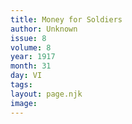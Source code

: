 ```yaml
---
title: Money for Soldiers
author: Unknown
issue: 8
volume: 8
year: 1917
month: 31
day: VI
tags:
layout: page.njk
image:
---
```


